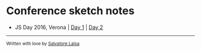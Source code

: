 # Conference sketch notes

- JS Day 2016, Verona | [Day 1](./_jsday-2016-1.md) | [Day 2](./_jsday-2016-2.md)

---
<small>Written with love by [Salvatore Laisa](http://www.salvatorelaisa.me/) </small>
